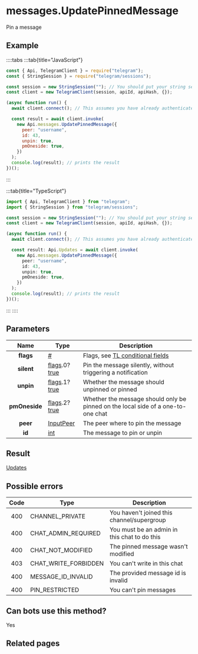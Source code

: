 # messages.UpdatePinnedMessage

Pin a message

## Example

::::tabs
:::tab{title="JavaScript"}

```js
const { Api, TelegramClient } = require("telegram");
const { StringSession } = require("telegram/sessions");

const session = new StringSession(""); // You should put your string session here
const client = new TelegramClient(session, apiId, apiHash, {});

(async function run() {
  await client.connect(); // This assumes you have already authenticated with .start()

  const result = await client.invoke(
    new Api.messages.UpdatePinnedMessage({
      peer: "username",
      id: 43,
      unpin: true,
      pmOneside: true,
    })
  );
  console.log(result); // prints the result
})();
```

:::

:::tab{title="TypeScript"}

```ts
import { Api, TelegramClient } from "telegram";
import { StringSession } from "telegram/sessions";

const session = new StringSession(""); // You should put your string session here
const client = new TelegramClient(session, apiId, apiHash, {});

(async function run() {
  await client.connect(); // This assumes you have already authenticated with .start()

  const result: Api.Updates = await client.invoke(
    new Api.messages.UpdatePinnedMessage({
      peer: "username",
      id: 43,
      unpin: true,
      pmOneside: true,
    })
  );
  console.log(result); // prints the result
})();
```

:::
::::

## Parameters

|     Name      | Type                                                                                                                              | Description                                                                                             |
| :-----------: | --------------------------------------------------------------------------------------------------------------------------------- | ------------------------------------------------------------------------------------------------------- |
|   **flags**   | [#](https://core.telegram.org/type/%23)                                                                                           | Flags, see [TL conditional fields](https://core.telegram.org/mtproto/TL-combinators#conditional-fields) |
|  **silent**   | [flags](https://core.telegram.org/mtproto/TL-combinators#conditional-fields).0?[true](https://core.telegram.org/constructor/true) | Pin the message silently, without triggering a notification                                             |
|   **unpin**   | [flags](https://core.telegram.org/mtproto/TL-combinators#conditional-fields).1?[true](https://core.telegram.org/constructor/true) | Whether the message should unpinned or pinned                                                           |
| **pmOneside** | [flags](https://core.telegram.org/mtproto/TL-combinators#conditional-fields).2?[true](https://core.telegram.org/constructor/true) | Whether the message should only be pinned on the local side of a one-to-one chat                        |
|   **peer**    | [InputPeer](https://core.telegram.org/type/InputPeer)                                                                             | The peer where to pin the message                                                                       |
|    **id**     | [int](https://core.telegram.org/type/int)                                                                                         | The message to pin or unpin                                                                             |

## Result

[Updates](https://core.telegram.org/type/Updates)

## Possible errors

| Code | Type                 | Description                                  |
| :--: | -------------------- | -------------------------------------------- |
| 400  | CHANNEL_PRIVATE      | You haven't joined this channel/supergroup   |
| 400  | CHAT_ADMIN_REQUIRED  | You must be an admin in this chat to do this |
| 400  | CHAT_NOT_MODIFIED    | The pinned message wasn't modified           |
| 403  | CHAT_WRITE_FORBIDDEN | You can't write in this chat                 |
| 400  | MESSAGE_ID_INVALID   | The provided message id is invalid           |
| 400  | PIN_RESTRICTED       | You can't pin messages                       |

## Can bots use this method?

Yes

## Related pages

